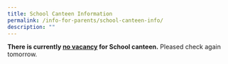 ```yaml
---
title: School Canteen Information
permalink: /info-for-parents/school-canteen-info/
description: ""
---
```

**There is currently <u>**no vacancy**</u> for School canteen.** Pleased check again tomorrow.